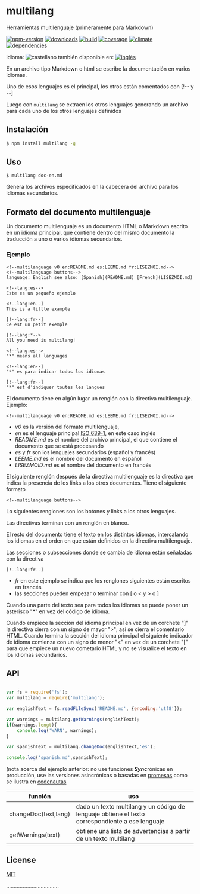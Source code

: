 # multilang
<!--lang:es-->
Herramientas multilenguaje (primeramente para Markdown)

<!--lang:en--]
Tools for multilanguage &amp; Markdown multilang

[!--lang:*-->

<!-- cucardas -->
[![npm-version](https://img.shields.io/npm/v/multilang.svg)](https://npmjs.org/package/multilang)
[![downloads](https://img.shields.io/npm/dm/multilang.svg)](https://npmjs.org/package/multilang)
[![build](https://img.shields.io/travis/codenautas/multilang/master.svg)](https://travis-ci.org/codenautas/multilang)
[![coverage](https://img.shields.io/coveralls/codenautas/multilang/master.svg)](https://coveralls.io/r/codenautas/multilang)
[![climate](https://img.shields.io/codeclimate/github/codenautas/multilang.svg)](https://codeclimate.com/github/codenautas/multilang)
[![dependencies](https://img.shields.io/david/codenautas/multilang.svg)](https://david-dm.org/codenautas/multilang)

<!--multilang v0  es:LEEME.mden:README.md -->

<!--multilang buttons-->

idioma: ![castellano](https://raw.githubusercontent.com/codenautas/multilang/master/img/lang-es.png)
también disponible en:
[![inglés](https://raw.githubusercontent.com/codenautas/multilang/master/img/lang-en.png)](README.md)

<!--lang:es-->

En un archivo tipo Markdown o html se escribe la documentación en varios idiomas. 

Uno de esos lenguajes es el principal, los otros están comentados con [!-- y --]

Luego con `multilang` se extraen los otros lenguajes generando un archivo para cada uno de los otros lenguajes definidos

<!--lang:en--]

In a Markdown or HTML-like file is written the documentation in multiple languages.

One of these languages ​​is the main, the others are commented with &lt;!-- and --&gt;

Then with ` multilang` the other languages ​​are extracted to generate one file for each of the other languages ​​defined

[!--lang:es-->

## Instalación

<!--lang:en--]

## Install

[!--lang:*-->

```sh
$ npm install multilang -g
```

<!--lang:es-->

## Uso

<!--lang:en--]

## Use

[!--lang:*-->

```
$ multilang doc-en.md
```

<!--lang:es-->

Genera los archivos especificados en la cabecera del archivo para los idiomas secundarios.

<!--lang:en--]

A .md file is generated for the other languages written in `doc-en.md` file

[!--lang:es-->

## Formato del documento multilenguaje

Un documento multilenguaje es un documento HTML o Markdown escrito en un idioma principal,
que contiene dentro del mismo documento la traducción a uno o varios idiomas secundarios. 

### Ejemplo

<!--lang:en--]

## Multilanguage document format

Any HTML or Markdown document is a multilenguage document if it has a main *multilanguage* directive. 

### Example

[!--lang:*-->

```
<!--multilanguage v0 en:README.md es:LEEME.md fr:LISEZMOI.md-->
<!--multilanguage buttons-->
language: English see also: [Spanish](README.md) [French](LISEZMOI.md)

<!--lang:es-->
Este es un pequeño ejemplo

<!--lang:en--]
This is a little example

[!--lang:fr--]
Ce est un petit exemple

[!--lang:*-->
All you need is multilang!

<!--lang:es-->
"*" means all languages

<!--lang:en--]
"*" es para indicar todos los idiomas

[!--lang:fr--]
"*" est d'indiquer toutes les langues
```

<!--lang:es-->

El documento tiene en algún lugar un renglón con la directiva multilenguaje. Ejemplo:

<!--lang:en--]

In this example:

[!--lang:*-->

```
<!--multilanguage v0 en:README.md es:LEEME.md fr:LISEZMOI.md-->
```

<!--lang:es-->

 * *v0* es la versión del formato multilenguaje, 
 * *en* es el lenguaje principal [ISO 639-1](http://es.wikipedia.org/wiki/ISO_639-1), en este caso inglés
 * *README.md* es el nombre del archivo principal, el que contiene el documento que se está procesando
 * *es* y *fr* son los lenguajes secundarios (español y francés)
 * *LEEME.md* es el nombre del documento en español 
 * *LISEZMOID.md* es el nombre del documento en francés
 
El siguiente renglón después de la directiva multilenguaje es la directiva que indica 
la presencia de los links a los otros documentos. Tiene el siguiente formato

<!--lang:en--]

is the directive for declare the languages

[!--lang:*-->

```
<!--multilanguage buttons-->
```

<!--lang:es-->

Lo siguientes renglones son los botones y links a los otros lenguajes. 

Las directivas terminan con un renglón en blanco. 

El resto del documento tiene el texto en los distintos idiomas, 
intercalando los idiomas en el orden en que están definidos en la directiva multilenguaje. 

Las secciones o subsecciones donde se cambia de idioma están señaladas con la directiva

<!--lang:en--]

is the directive for declaring the place for the button section

[!--lang:*-->

```
[!--lang:fr--]
```

<!--lang:es-->

 * *fr* en este ejemplo se indica que los renglones siguientes están escritos en francés
 * las secciones pueden empezar o terminar con [ o < y > o ]

Cuando una parte del texto sea para todos los idiomas se puede poner un asterisco "*" en vez del código de idioma.

Cuando empiece la sección del idioma principal en vez de un corchete "]" la directiva cierra con un signo de mayor ">";
así se cierra el comentario HTML. Cuando termina la sección del idioma principal el siguiente indicador de idioma comienza con 
un signo de menor "<" en vez de un corchete "[" para que empiece un nuevo cometario HTML 
y no se visualice el texto en los idiomas secundarios. 

<!--lang:en--]

is the directive for declaring the language of the next section (use * from all languages)

[!--lang:*-->

## API

```js

var fs = require('fs');
var multilang = require('multilang');

var englishText = fs.readFileSync('README.md', {encoding:'utf8'});

var warnings = multilang.getWarnings(englishText);
if(warnings.lengt){
    console.log('WARN', warnings);
}

var spanishText = multilang.changeDoc(englishText,'es');

console.log('spanish.md',spanishText);
```

<!--lang:es-->

(nota acerca del ejemplo anterior: no use funciones ***Sync***rónicas en producción, 
use las versiones asincrónicas 
o basadas en [promesas](http://npmjs.com/package/fs-promise)
como se ilustra en [codenautas](https://github.com/codenautas/codenautas/blob/master/examples/promises.md)

función              | uso
---------------------|-------------------------------
changeDoc(text,lang) | dado un texto multilang y un código de lenguaje obtiene el texto correspondiente a ese lenguaje
getWarnings(text)    | obtiene una lista de advertencias a partir de un texto multilang

<!--lang:en--]

(note about the example: do not use ***Sync*** functions in production, 
use async 
or [promise](http://npmjs.com/package/fs-promise) version 
as you can see in [codenautas](https://github.com/codenautas/codenautas/blob/master/examples/promises.md)

function             | use
---------------------|------------------------------
changeDoc(text,lang) | receives a multilang text and a language code and returns de text of specified lang
warnings(text)       | receives a list of warnings and returns a multilang text

[!--lang:*-->

## License

[MIT](LICENSE)

...................................
